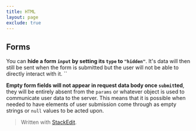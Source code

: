 ```yaml
---
title: HTML
layout: page
exclude: true
---
```

## Forms
You can **hide a form `input` by setting its `type` to `"hidden"`**. It's data will then still be sent when the form is submitted but the user will not be able to directly interact with it.
``

**Empty form fields will not appear in request data body once `submit`ted**, they will be entirely absent from the `params` or whatever object is used to communicate user data to the server. This means that it is possible when needed to have elements of user submission come through as empty strings or `null` values to be acted upon.
> Written with [StackEdit](https://stackedit.io/).
<!--stackedit_data:
eyJoaXN0b3J5IjpbLTMwODE3MDg5MF19
-->